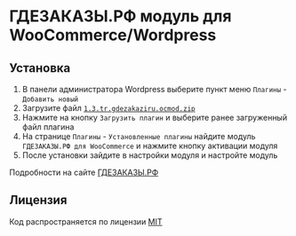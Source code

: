 # ГДЕЗАКАЗЫ.РФ модуль для WooCommerce/Wordpress

## Установка

1) В панели администратора Wordpress выберите пункт меню `Плагины` - `Добавить новый`
2) Загрузите файл [`1.3.tr.gdezakaziru.ocmod.zip`](https://github.com/gdezakazi/wordpress.tracking-post/releases/download/v1.0/gde_zakazy.zip)
3) Нажмите на кнопку `Загрузить плагин` и выберите ранее загруженный файл плагина
4) На странице `Плагины` - `Установленные плагины` найдите модуль `ГДЕЗАКАЗЫ.РФ для WooCommerce` и нажмите кнопку активации модуля
5) После установки зайдите в настройки модуля и настройте модуль

Подробности на сайте [ГДЕЗАКАЗЫ.РФ](https://гдезаказы.рф/)

## Лицензия

Код распространяется по лицензии [MIT](https://ru.wikipedia.org/wiki/%D0%9B%D0%B8%D1%86%D0%B5%D0%BD%D0%B7%D0%B8%D1%8F_MIT)
